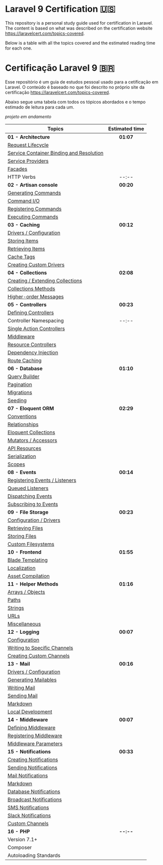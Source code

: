 # Laravel 9 Certification 🇺🇸
This repository is a personal study guide used for certification in Laravel.
The content is based on what was described on the certification website https://laravelcert.com/topics-covered.

Below is a table with all the topics covered and the estimated reading time for each one.

# Certificação Laravel 9 🇧🇷

Esse repositório é um guia de estudos pessoal usado para a cetificação em Laravel.
O conteúdo é baseado no que foi descrito no próprio site da certificação https://laravelcert.com/topics-covered.

Abaixo segue uma tabela com todos os tópicos abordados e o tempo estimado de leitura para cada um.

*projeto em andamento* 

| Topics                                                                                                                             | Estimated time |
|------------------------------------------------------------------------------------------------------------------------------------|:--------------:|
| **01 - Architecture**                                                                                                              |   **01:07**    |
| <a href="https://laravel.com/docs/9.x/lifecycle" target="_blank">Request Lifecycle</a>                                             |
| <a href="https://laravel.com/docs/9.x/container" target="_blank">Service Container Binding and Resolution</a>                      |
| <a href="https://laravel.com/docs/9.x/providers" target="_blank">Service Providers</a>                                             |
| <a href="https://laravel.com/docs/9.x/facades" target="_blank">Facades</a>                                                         |
| HTTP Verbs                                                                                                                         |     --:--      |
| **02 - Artisan console**                                                                                                           |   **00:20**    |
| <a href="https://laravel.com/docs/9.x/artisan#generating-commands" target="_blank">Generating Commands</a>                         |
| <a href="https://laravel.com/docs/9.x/artisan#command-io" target="_blank">Command I/O</a>                                          |
| <a href="https://laravel.com/docs/9.x/artisan#registering-commands" target="_blank">Registering Commands</a>                       |
| <a href="https://laravel.com/docs/9.x/artisan#programmatically-executing-commands" target="_blank">Executing Commands</a>          |
| **03 - Caching**                                                                                                                   |   **00:12**    |
| <a href="https://laravel.com/docs/9.x/cache#configuration" target="_blank">Drivers / Configuration</a>                             |
| <a href="https://laravel.com/docs/9.x/cache#storing-items-in-the-cache" target="_blank">Storing Items</a>                          |
| <a href="https://laravel.com/docs/9.x/cache#retrieving-items-from-the-cache" target="_blank">Retrieving Items</a>                  |
| <a href="https://laravel.com/docs/9.x/cache#cache-tags" target="_blank">Cache Tags</a>                                             |
| <a href="https://laravel.com/docs/9.x/cache#adding-custom-cache-drivers" target="_blank">Creating Custom Drivers</a>               |
| **04 - Collections**                                                                                                               |   **02:08**    |
| <a href="https://laravel.com/docs/9.x/collections#introduction" target="_blank">Creating / Extending Collections</a>               |
| <a href="https://laravel.com/docs/9.x/collections#available-methods" target="_blank">Collections Methods</a>                       |
| <a href="https://laravel.com/docs/9.x/collections#higher-order-messages" target="_blank">Higher-order Messages</a>                 |
| **05 - Controllers**                                                                                                               |   **00:23**    |
| <a href="https://laravel.com/docs/9.x/controllers#basic-controllers" target="_blank">Defining Controllers</a>                      |
| Controller Namespacing                                                                                                             |     --:--      |
| <a href="https://laravel.com/docs/9.x/controllers#single-action-controllers" target="_blank">Single Action Controllers</a>         |
| <a href="https://laravel.com/docs/9.x/controllers#controller-middleware" target="_blank">Middleware</a>                            |
| <a href="https://laravel.com/docs/9.x/controllers#resource-controllers" target="_blank">Resource Controllers</a>                   |
| <a href="https://laravel.com/docs/9.x/controllers#dependency-injection-and-controllers" target="_blank">Dependency Injection</a>   |
| <a href="https://laravel.com/docs/9.x/routing#route-caching" target="_blank">Route Caching</a>                                     |
| **06 - Database**                                                                                                                  |   **01:10**    |
| <a href="https://laravel.com/docs/9.x/queries" target="_blank">Query Builder</a>                                                   |
| <a href="https://laravel.com/docs/9.x/pagination" target="_blank">Pagination</a>                                                   |
| <a href="https://laravel.com/docs/9.x/migrations" target="_blank">Migrations</a>                                                   |
| <a href="https://laravel.com/docs/9.x/seeding" target="_blank">Seeding</a>                                                         |
| **07 - Eloquent ORM**                                                                                                              |   **02:29**    |
| <a href="https://laravel.com/docs/9.x/eloquent#eloquent-model-conventions" target="_blank">Conventions</a>                         |
| <a href="https://laravel.com/docs/9.x/eloquent-relationships" target="_blank">Relationships</a>                                    |
| <a href="https://laravel.com/docs/9.x/eloquent-collections" target="_blank">Eloquent Collections</a>                               |
| <a href="https://laravel.com/docs/9.x/eloquent-mutators" target="_blank">Mutators / Accessors</a>                                  |
| <a href="https://laravel.com/docs/9.x/eloquent-resources" target="_blank">API Resources</a>                                        |
| <a href="https://laravel.com/docs/9.x/eloquent-serialization" target="_blank">Serialization</a>                                    |
| <a href="https://laravel.com/docs/9.x/eloquent#query-scopes" target="_blank">Scopes</a>                                            |
| **08 - Events**                                                                                                                    |   **00:14**    |
| <a href="https://laravel.com/docs/9.x/events#generating-events-and-listeners" target="_blank">Registering Events / Listeners</a>   |
| <a href="https://laravel.com/docs/9.x/events#queued-event-listeners" target="_blank">Queued Listeners</a>                          |
| <a href="https://laravel.com/docs/9.x/events#dispatching-events" target="_blank">Dispatching Events</a>                            |
| <a href="https://laravel.com/docs/9.x/events#event-subscribers" target="_blank">Subscribing to Events</a>                          |
| **09 - File Storage**                                                                                                              |   **00:23**    |
| <a href="https://laravel.com/docs/9.x/filesystem#configuration" target="_blank">Configuration / Drivers</a>                        |
| <a href="https://laravel.com/docs/9.x/filesystem#retrieving-files" target="_blank">Retrieving Files</a>                            |
| <a href="https://laravel.com/docs/9.x/filesystem#storing-files" target="_blank">Storing Files</a>                                  |
| <a href="https://laravel.com/docs/9.x/filesystem#custom-filesystems" target="_blank">Custom Filesystems</a>                        |
| **10 - Frontend**                                                                                                                  |   **01:55**    |
| <a href="https://laravel.com/docs/9.x/blade" target="_blank">Blade Templating</a>                                                  |
| <a href="https://laravel.com/docs/9.x/localization#main-content" target="_blank">Localization</a>                                  |
| <a href="https://laravel.com/docs/9.x/vite" target="_blank">Asset Compilation</a>                                                  |
| **11 - Helper Methods**                                                                                                            |   **01:16**    |
| <a href="https://laravel.com/docs/9.x/helpers#arrays-and-objects-method-list" target="_blank">Arrays / Objects</a>                 |
| <a href="https://laravel.com/docs/9.x/helpers#paths-method-list" target="_blank">Paths</a>                                         |
| <a href="https://laravel.com/docs/9.x/helpers#strings-method-list" target="_blank">Strings</a>                                     |
| <a href="https://laravel.com/docs/9.x/helpers#urls-method-list" target="_blank">URLs</a>                                           |
| <a href="https://laravel.com/docs/9.x/helpers#miscellaneous-method-list" target="_blank">Miscellaneous</a>                         |
| **12 - Logging**                                                                                                                   |   **00:07**    |
| <a href="https://laravel.com/docs/9.x/logging#configuration" target="_blank">Configuration</a>                                     |
| <a href="https://laravel.com/docs/9.x/logging#writing-to-specific-channels" target="_blank">Writing to Specific Channels</a>       |
| <a href="https://laravel.com/docs/9.x/logging#creating-custom-channels-via-factories" target="_blank">Creating Custom Channels</a> |
| **13 - Mail**                                                                                                                      |   **00:16**    |
| <a href="https://laravel.com/docs/9.x/mail#introduction" target="_blank">Drivers / Configuration</a>                               |
| <a href="https://laravel.com/docs/9.x/mail#generating-mailables" target="_blank">Generating Mailables</a>                          |
| <a href="https://laravel.com/docs/9.x/mail#writing-mailables" target="_blank">Writing Mail</a>                                     |
| <a href="https://laravel.com/docs/9.x/mail#sending-mail" target="_blank">Sending Mail</a>                                          |
| <a href="https://laravel.com/docs/9.x/mail#markdown-mailables" target="_blank">Markdown</a>                                        |
| <a href="https://laravel.com/docs/9.x/mail#mail-and-local-development" target="_blank">Local Development</a>                       |
| **14 - Middleware**                                                                                                                |   **00:07**    |
| <a href="https://laravel.com/docs/9.x/middleware#defining-middleware" target="_blank">Defining Middleware</a>                      |
| <a href="https://laravel.com/docs/9.x/middleware#registering-middleware" target="_blank">Registering Middleware</a>                |
| <a href="https://laravel.com/docs/9.x/middleware#middleware-parameters" target="_blank">Middleware Parameters</a>                  |
| **15 - Notifications**                                                                                                             |   **00:33**    |
| <a href="https://laravel.com/docs/9.x/notifications#generating-notifications" target="_blank">Creating Notifications</a>           |
| <a href="https://laravel.com/docs/9.x/notifications#sending-notifications" target="_blank">Sending Notifications</a>               |
| <a href="https://laravel.com/docs/9.x/notifications#mail-notifications" target="_blank">Mail Notifications</a>                     |
| <a href="https://laravel.com/docs/9.x/notifications#markdown-mail-notifications" target="_blank">Markdown</a>                      |
| <a href="https://laravel.com/docs/9.x/notifications#database-notifications" target="_blank">Database Notifications</a>             |
| <a href="https://laravel.com/docs/9.x/notifications#broadcast-notifications" target="_blank">Broadcast Notifications</a>           |
| <a href="https://laravel.com/docs/9.x/notifications#sms-notifications" target="_blank">SMS Notifications</a>                       |
| <a href="https://laravel.com/docs/9.x/notifications#slack-notifications" target="_blank">Slack Notifications</a>                   |
| <a href="https://laravel.com/docs/9.x/notifications#custom-channels" target="_blank">Custom Channels</a>                           |
| **16 - PHP**                                                                                                                       |   **--:--**    |
| Version 7.1+                           |
| Composer                           |
| Autoloading Standards                          |